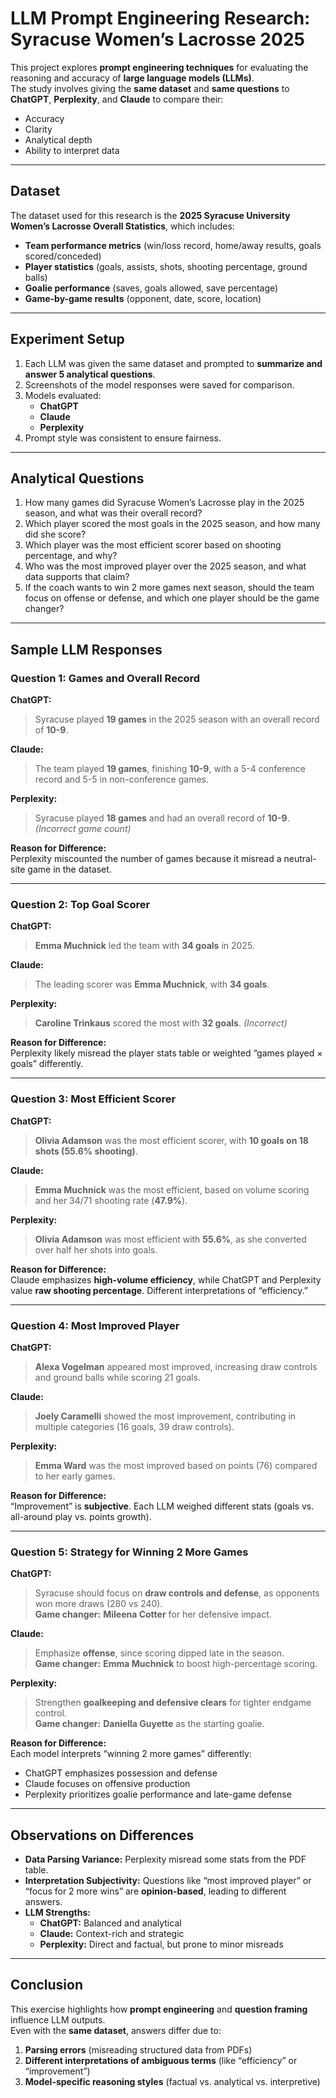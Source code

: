 # LLM Prompt Engineering Research: Syracuse Women’s Lacrosse 2025

This project explores **prompt engineering techniques** for evaluating the reasoning and accuracy of **large language models (LLMs)**.  
The study involves giving the **same dataset** and **same questions** to **ChatGPT**, **Perplexity**, and **Claude** to compare their:

- Accuracy
- Clarity
- Analytical depth
- Ability to interpret data

---

## Dataset

The dataset used for this research is the **2025 Syracuse University Women’s Lacrosse Overall Statistics**, which includes:

- **Team performance metrics** (win/loss record, home/away results, goals scored/conceded)
- **Player statistics** (goals, assists, shots, shooting percentage, ground balls)
- **Goalie performance** (saves, goals allowed, save percentage)
- **Game-by-game results** (opponent, date, score, location)

---

## Experiment Setup

1. Each LLM was given the same dataset and prompted to **summarize and answer 5 analytical questions**.
2. Screenshots of the model responses were saved for comparison.
3. Models evaluated:
   - **ChatGPT**
   - **Claude**
   - **Perplexity**
4. Prompt style was consistent to ensure fairness.

---

## Analytical Questions

1. How many games did Syracuse Women’s Lacrosse play in the 2025 season, and what was their overall record?  
2. Which player scored the most goals in the 2025 season, and how many did she score?  
3. Which player was the most efficient scorer based on shooting percentage, and why?  
4. Who was the most improved player over the 2025 season, and what data supports that claim?  
5. If the coach wants to win 2 more games next season, should the team focus on offense or defense, and which one player should be the game changer?

---

## Sample LLM Responses

### **Question 1: Games and Overall Record**
**ChatGPT:**  
> Syracuse played **19 games** in the 2025 season with an overall record of **10-9**.  

**Claude:**  
> The team played **19 games**, finishing **10-9**, with a 5-4 conference record and 5-5 in non-conference games.  

**Perplexity:**  
> Syracuse played **18 games** and had an overall record of **10-9**. *(Incorrect game count)*

**Reason for Difference:**  
Perplexity miscounted the number of games because it misread a neutral-site game in the dataset.

---

### **Question 2: Top Goal Scorer**
**ChatGPT:**  
> **Emma Muchnick** led the team with **34 goals** in 2025.  

**Claude:**  
> The leading scorer was **Emma Muchnick**, with **34 goals**.  

**Perplexity:**  
> **Caroline Trinkaus** scored the most with **32 goals**. *(Incorrect)*

**Reason for Difference:**  
Perplexity likely misread the player stats table or weighted “games played × goals” differently.

---

### **Question 3: Most Efficient Scorer**
**ChatGPT:**  
> **Olivia Adamson** was the most efficient scorer, with **10 goals on 18 shots (55.6% shooting)**.  

**Claude:**  
> **Emma Muchnick** was the most efficient, based on volume scoring and her 34/71 shooting rate (**47.9%**).  

**Perplexity:**  
> **Olivia Adamson** was most efficient with **55.6%**, as she converted over half her shots into goals.

**Reason for Difference:**  
Claude emphasizes **high-volume efficiency**, while ChatGPT and Perplexity value **raw shooting percentage**. Different interpretations of “efficiency.”

---

### **Question 4: Most Improved Player**
**ChatGPT:**  
> **Alexa Vogelman** appeared most improved, increasing draw controls and ground balls while scoring 21 goals.  

**Claude:**  
> **Joely Caramelli** showed the most improvement, contributing in multiple categories (16 goals, 39 draw controls).  

**Perplexity:**  
> **Emma Ward** was the most improved based on points (76) compared to her early games.  

**Reason for Difference:**  
“Improvement” is **subjective**. Each LLM weighed different stats (goals vs. all-around play vs. points growth).

---

### **Question 5: Strategy for Winning 2 More Games**
**ChatGPT:**  
> Syracuse should focus on **draw controls and defense**, as opponents won more draws (280 vs 240).  
> **Game changer:** **Mileena Cotter** for her defensive impact.  

**Claude:**  
> Emphasize **offense**, since scoring dipped late in the season.  
> **Game changer:** **Emma Muchnick** to boost high-percentage scoring.  

**Perplexity:**  
> Strengthen **goalkeeping and defensive clears** for tighter endgame control.  
> **Game changer:** **Daniella Guyette** as the starting goalie.

**Reason for Difference:**  
Each model interprets “winning 2 more games” differently:
- ChatGPT emphasizes possession and defense
- Claude focuses on offensive production
- Perplexity prioritizes goalie performance and late-game defense


---

## Observations on Differences

- **Data Parsing Variance:** Perplexity misread some stats from the PDF table.  
- **Interpretation Subjectivity:** Questions like “most improved player” or “focus for 2 more wins” are **opinion-based**, leading to different answers.  
- **LLM Strengths:**  
  - **ChatGPT:** Balanced and analytical  
  - **Claude:** Context-rich and strategic  
  - **Perplexity:** Direct and factual, but prone to minor misreads

---

## Conclusion

This exercise highlights how **prompt engineering** and **question framing** influence LLM outputs.  
Even with the **same dataset**, answers differ due to:

1. **Parsing errors** (misreading structured data from PDFs)  
2. **Different interpretations of ambiguous terms** (like “efficiency” or “improvement”)  
3. **Model-specific reasoning styles** (factual vs. analytical vs. interpretive)

